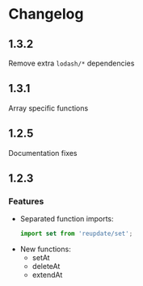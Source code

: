 # Changelog

## 1.3.2

Remove extra `lodash/*` dependencies

## 1.3.1

Array specific functions

## 1.2.5

Documentation fixes

## 1.2.3

### Features
* Separated function imports: 
  ```jsx harmony
  import set from 'reupdate/set';
  ``` 
* New functions:
  * setAt
  * deleteAt
  * extendAt  
  